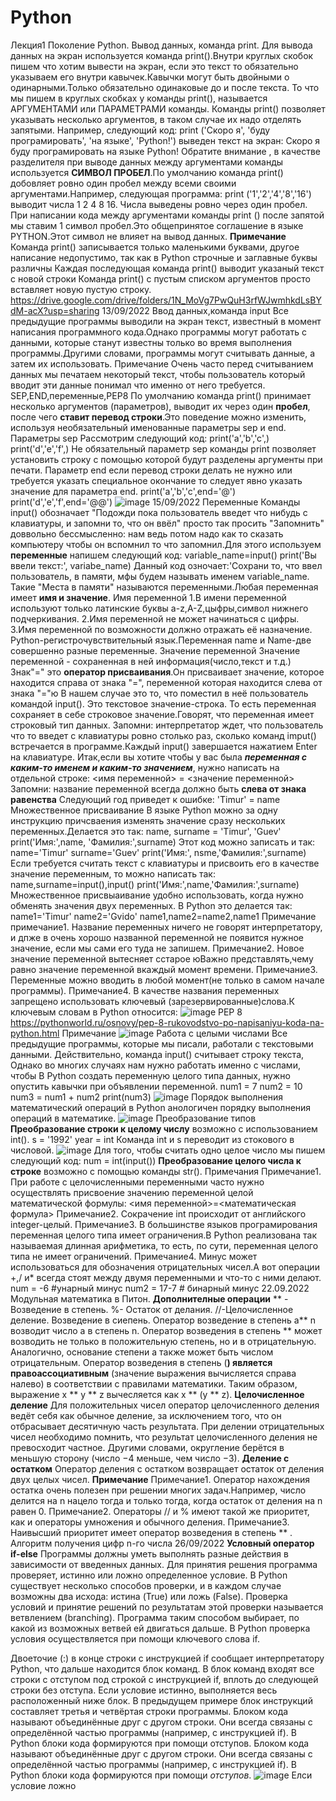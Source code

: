 # Python

Лекция1 
Поколение Python.
Вывод данных, команда print.
Для вывода данных на экран используется команда print().Внутри круглых скобок пишем что хотим вывести на экран, если это текст то обязательно указываем его внутри кавычек.Кавычки могут быть двойными о одинарными.Только обязательно одинаковые до и после текста.
То что мы пишем в круглых скобках у команды print(), называется АРГУМЕНТАМИ или ПАРАМЕТРАМИ команды.
Команды print() позволяет указывать несколько аргументов, в таком случае их надо отделять запятыми.
Например, следующий код:
print ('Скоро я', 'буду програмировать', 'на языке', 'Python!') выведен текст на экран:
Скоро я буду програмировать на языке Python!
Обратите внимание , в качестве разделителя при выводе данных между аргументами команды используется **СИМВОЛ ПРОБЕЛ**.По умолчанию команда print() добовляет ровно один пробел между всеми своими аргументами.Например, следующая программа:
print ('1','2','4','8','16') выводит числа 1 2 4 8 16. Числа выведены ровно через один пробел. 
При написании кода между аргументами команды print () после запятой мы ставим 1 символ пробел.Это общепринятое соглашение в языке PYTHON.Этот символ не влияет на вывод данных.
**Примечание**
Команда print() записывается только маленькими буквами, другое написание недопустимо, так как в Python строчные и заглавные буквы различны
Каждая последующая команда print() выводит указаный текст с новой строки
Команда print() с пустым списком аргументов просто вставляет новую пустую строку.
https://drive.google.com/drive/folders/1N_MoVg7PwQuH3rfWJwmhkdLsBYdM-acX?usp=sharing
13/09/2022
                                                            Ввод данных,команда input 
Все предыдущие программы выводили на экран текст, известный в момент написания программного кода.Однако программы могут работать с данными, которые станут известны только во время выполнения программы.Другими словами, программы могут считывать данные, а затем их использовать.
                                                                          Примечание 
Очень часто перед считыванием данных мы печатаем некоторый текст, чтобы пользователь который вводит эти данные понимал что именно от него требуется.
                                                                        SEP,END,переменные,PEP8
По умолчанию команда print() принимает несколько аргументов (параметров), выводит их через один **пробел**, после чего **ставит перевод строки**.Это поведение можно изменить, используя необязательный именованные  параметры  sep и end.
                                                                        Параметры sep 
Рассмотрим следующий код:
print('a','b','c',)
print('d','e','f',)
Не обязательный параметр sep команды print позволяет установить строку с помощью которой будут разделены аргументы при печати.
                                                                        Параметр end
если перевод строки делать не нужно или требуется указать специальное окончание то следует явно указать значение для параметра end.
print('a','b','c',end='@')
print('d','e','f',end='@@')
![image](https://user-images.githubusercontent.com/112687453/190115773-9bf820ea-9e24-4871-bad9-9ef8d5a91944.png)
15/09/2022
                                        Переменные 
Команды input() обозначает "Подожди пока пользователь введет что нибудь с клавиатуры, и запомни то, что он ввёл" просто так просить "Запомнить" доввольно бессмысленно: нам ведь потом надо как то сказать компьютеру чтобы он вспомнил то что запомнил.Для этого используем **переменные** напишем следующий код:
variable_name=input()
print('Вы ввели текст:', variabe_name)
Данный код озночает:'Сохрани то, что ввел пользователь, в памяти, мфы будем называть именем variable_name.
Такие "Места в памяти" называются переменными.Любая переменная имеет **имя и значение**.
                                 Имя переменной
1.В имени переменной используют только латинские буквы a-z,A-Z,цыфры,символ нижнего подчеркивания.
2.Имя переменной не может начинаться с цифры.
3.Имя переменной по возможности должно отражать её назначение.
Python-регистрочувствительный язык.Переменная name и Name-две совершенно разные переменные.
                                Значение переменной
Значение переменной - сохраненная в ней информация(число,текст и т.д.)
Знак"=" это **оператор присваивания**.Он присваивает значение, которое находится справа от знака "=", переменной которая находится слева от знака "="ю
В нашем случае это то, что поместил в неё пользователь командой input(). Это текстовое значение-строка. То есть переменная сохраняет в себе строковое значение.Говорят, что переменная имеет строковый тип данных.
Запомни: интерпретатор ждет, что пользователь что то введет с клавиатуры ровно столько раз, сколько команд imput() встречается в программе.Каждый input() завершается нажатием Enter на клавиатуре.
Итак,если вы хотите чтобы у вас была ***переменная с каким-то именем и каким-то значением***, нужно написать на отдельной строке:
<имя переменной> = <значение переменной>
Запомни: название переменной всегда должно быть **слева от знака равенства**
Следующий год приведет к ошибке: 'Timur' = name
                          Множественное присваивание
В языке Python можно за одну инструкцию причсваения изменять значение сразу нескольких переменных.Делается это так:
name, surname = 'Timur', 'Guev'
print('Имя:',name, 'Фамилия:',surname)
Этот код можно записать и так:
name='Timur'
surname='Guev'
print('Имя:', nsme,'Фамилия:',surname)
Если требуется считать текст с клавиатуры и присвоить его в качестве значение переменным, то можно написать так:
name,surname=input(),input()
print('Имя:',name,'Фамилия:',surname)
Множественное присвыаивание удобно использовать, когда нужно обменять значения двух переменных. В Python это делается так:
name1='Timur'
name2='Gvido'
name1,name2=name2,name1
                               Примечание
примечание1. Название переменных ничего не говорят интерпретатору, и дпже в очень хорошо названной переменной не появится нужное значение, если мы сами его туда не запишем.
Примечание2. Новое значение переменной вытесняет сстарое юВажно представлять,чему равно значение переменной вкаждый момент времени.
Примечание3. Переменные можно вводить в любой момент(не только в самом начале программы).
Примечание4. В качестве названия переменных запрещено использовать ключевый (зарезервированные)слова.К ключевым словам в Python относится:
![image](https://user-images.githubusercontent.com/112687453/190357187-5d07e3b1-0a75-4a87-abd4-7c1406c4886f.png)
PEP 8 
https://pythonworld.ru/osnovy/pep-8-rukovodstvo-po-napisaniyu-koda-na-python.html
                               Примечание
![image](https://user-images.githubusercontent.com/112687453/190363723-74ed5e02-7f37-43c2-8a07-378d132c977d.png)
Работа с целыми числами
Все предыдущие программы, которые мы писали, работали с текстовыми данными. Действительно, команда input() считывает строку текста,
Однако во многих случаях нам нужно работать именно с числами, чтобы В Python создать переменную целого типа данных, нужно опустить кавычки при объявлении переменной.
num1 = 7
num2 = 10 
num3 = num1 + num2
print(num3)
![image](https://user-images.githubusercontent.com/112687453/190365868-12d6b817-870d-4901-812c-4a8140a3b02f.png)
Порядок выполнения математический операций в Python анологичен порядку выполнения операций в математике.
![image](https://user-images.githubusercontent.com/112687453/190366599-6ea8e23c-a451-4a33-83bc-ab707fb83ab4.png)
                             Преобразование типов 
**Преобразование строки к целому числу** возможно с использованием int().
s = '1992'
year = int
Команда int и s переводит из стокового в числовой.
![image](https://user-images.githubusercontent.com/112687453/190367837-f749ef9c-8269-4585-a13e-71b5216feb05.png)
Для того, чтобы считать одно целое число мы пишем следующий код:
num = int(input())
**Преобразование целого числа к строке** возможно с помощью команды str().
                                    Примечания 
Примечание1. При работе с целочисленными переменными часто нужно осуществлять присвоение значению переменной целой математической формулы:
<имя переменной>=<математическая формула>
Примечание2. Сокрачение int происходит от английского integer-целый.
Примечание3. В большинстве языков програмирования переменная целого типа имеет ограничения.В Python реализована так называемая длинная арифметика, то есть, по сути, переменная целого типа не имеет ограничений.
Примечание4. Минус может использоваться для обозначения отрицательных чисел.А вот операции +,/ и* всегда стоят между двумя переменными и что-то с ними делают.
num = -6 #унарный минус
num2 = 17-7 # бинарный минус 
22.09.2022
Модульная математика в Питон.
**Дополнителные операции**
** - Возведение в степень.
%- Остаток от делания.
//-Целочисленное деление.
Возведение в сиепень.
Оператор возведение в степень a** n возводит число a в степень n.
Оператор возведения в степень ** может возводить не только в положительную степень, но и в отрицательную. Аналогично, основание степени a также может быть числом отрицательным. 
Оператор возведения в степень (**) является правоассоциативным** (значение выражения вычисляется справа налево) в соответствии с правилами математики. Таким образом, выражение x ** y ** z вычесляется как x ** (y ** z).
                                                            **Целочисленное деление**
Для положительных чисел оператор целочисленного деления ведёт себя как обычное деление, за исключением того, что он отбрасывает десятичную часть результата. 
При делении отрицательных чисел необходимо помнить, что результат целочисленного деления не превосходит частное. Другими словами, округление берётся в меньшую сторону (число −4 меньше, чем число −3).
                                                             **Деление с остатком**
Оператор деления с остатком возвращает остаток от деления двух целых чисел.
                                                                 **Примечание**
Примечание1. Оператор нахождения остатка очень полезен при решении многих задач.Например, число делится на n нацело тогда и только тогда, когда остаток от деления на n равен 0.
Примечание2. Операторы // и % имеют такой же приоритет, как и операторы умножения и обычного деления.
Примечание3. Наивысший приоритет имеет оператор возведения в степень ** .
                                                       Алгоритм получения цифр n-го числа
26/09/2022
                                                         **Условный оператор if-else**
Программы должны уметь выполнять разные действия в зависимости от введенных данных. Для принятия решения программа проверяет, истинно или ложно определенное условие.
В Python существует несколько способов проверки, и в каждом случае возможны два исхода: истина (True) или ложь (False).
Проверка условий и принятие решений по результатам этой проверки называется ветвлением (branching). Программа таким способом выбирает, по какой из возможных ветвей ей двигаться дальше.
В Python проверка условия осуществляется при помощи ключевого слова if.

Двоеточие (:) в конце строки с инструкцией if сообщает интерпретатору Python, что дальше находится блок команд. В блок команд входят все строки с отступом под строкой с инструкцией if, вплоть до следующей строки без отступа.
Если условие истинно, выполняется весь расположенный ниже блок. В предыдущем примере блок инструкций составляет третья и четвёртая строки программы.
Блоком кода называют объединённые друг с другом строки. Они всегда связаны с определённой частью программы (например, с инструкцией if). В Python блоки кода формируются при помощи отступов.
Блоком кода называют объединённые друг с другом строки. Они всегда связаны с определённой частью программы (например, с инструкцией if). В Python блоки кода формируются при помощи *отступов*.
![image](https://user-images.githubusercontent.com/112687453/192218094-342cf2cc-5da4-4f6f-911a-b8135e11e97e.png)
Елси условие ложно 
